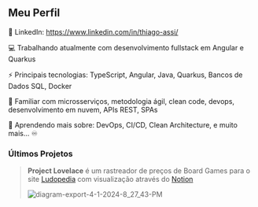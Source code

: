 
## Meu Perfil
<!--
🏆 Currículo: https://thiago-assi.herokuapp.com/
-->
📂 LinkedIn: https://www.linkedin.com/in/thiago-assi/

💻 Trabalhando atualmente com desenvolvimento fullstack em Angular e Quarkus

⚡ Principais tecnologias: TypeScript, Angular, Java, Quarkus, Bancos de Dados SQL, Docker

🎈 Familiar com microsserviços, metodologia ágil, clean code, devops, desenvolvimento em nuvem, APIs REST, SPAs

🌱 Aprendendo mais sobre: DevOps, CI/CD, Clean Architecture, e muito mais... :infinity:


### Últimos Projetos
> **Project Lovelace** é um rastreador de preços de Board Games para o site [Ludopedia](https://ludopedia.com.br/) com visualização através do [Notion](https://www.notion.so/)
>
> ![diagram-export-4-1-2024-8_27_43-PM](https://github.com/AloneInAbyss/aloneinabyss/assets/37054274/14a30c74-4009-481e-9921-836cfc2d1c9a)

